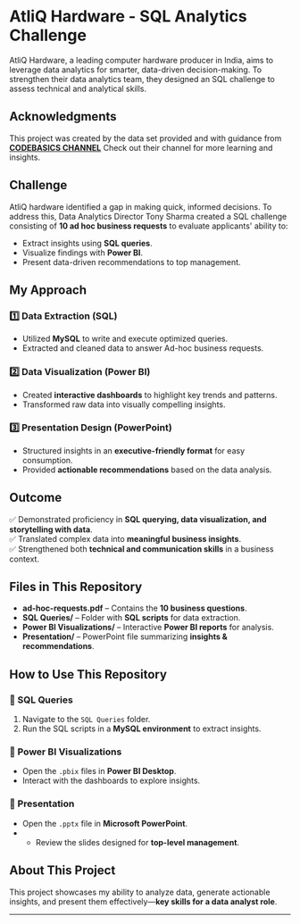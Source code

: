 # **AtliQ Hardware - SQL Analytics Challenge**   
AtliQ Hardware, a leading computer hardware producer in India, aims to leverage data analytics for smarter, data-driven decision-making. To strengthen their data analytics team, they designed an SQL challenge to assess technical and analytical skills.  

## Acknowledgments
This project was created by the data set provided and with guidance from [**CODEBASICS CHANNEL**](http://surl.li/nqzscw) Check out their channel for more learning and insights.

## **Challenge**  
AtliQ hardware identified a gap in making quick, informed decisions. To address this, Data Analytics Director Tony Sharma created a SQL challenge consisting of **10 ad hoc business requests** to evaluate applicants' ability to:  
- Extract insights using **SQL queries**.  
- Visualize findings with **Power BI**.  
- Present data-driven recommendations to top management.  

## **My Approach**  
### **1️⃣ Data Extraction (SQL)**  
- Utilized **MySQL** to write and execute optimized queries.  
- Extracted and cleaned data to answer Ad-hoc business requests.  

### **2️⃣ Data Visualization (Power BI)**  
- Created **interactive dashboards** to highlight key trends and patterns.  
- Transformed raw data into visually compelling insights.  

### **3️⃣ Presentation Design (PowerPoint)**  
- Structured insights in an **executive-friendly format** for easy consumption.  
- Provided **actionable recommendations** based on the data analysis.  

## **Outcome**  
✅ Demonstrated proficiency in **SQL querying, data visualization, and storytelling with data**.  
✅ Translated complex data into **meaningful business insights**.  
✅ Strengthened both **technical and communication skills** in a business context.  

## **Files in This Repository**  
- **ad-hoc-requests.pdf** – Contains the **10 business questions**.  
- **SQL Queries/** – Folder with **SQL scripts** for data extraction.  
- **Power BI Visualizations/** – Interactive **Power BI reports** for analysis.  
- **Presentation/** – PowerPoint file summarizing **insights & recommendations**.  

## **How to Use This Repository**  
### **🔹 SQL Queries**  
1. Navigate to the `SQL Queries` folder.  
2. Run the SQL scripts in a **MySQL environment** to extract insights.  

### **🔹 Power BI Visualizations**  
- Open the `.pbix` files in **Power BI Desktop**.  
- Interact with the dashboards to explore insights.  

### **🔹 Presentation**  
- Open the `.pptx` file in **Microsoft PowerPoint**.
- - Review the slides designed for **top-level management**.  

## **About This Project**  
This project showcases my ability to analyze data, generate actionable insights, and present them effectively—**key skills for a data analyst role**.  

---
